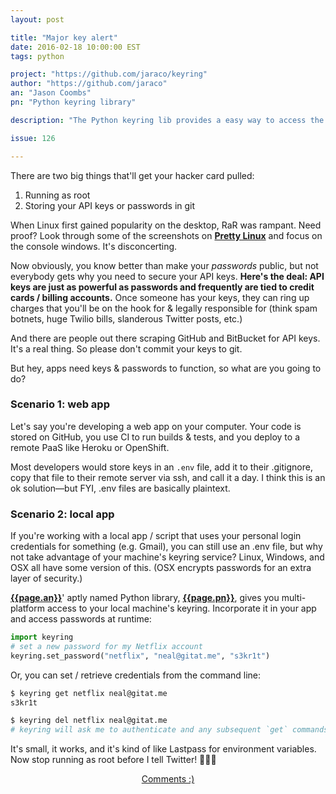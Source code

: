 ```yaml
---
layout: post

title: "Major key alert"
date: 2016-02-18 10:00:00 EST
tags: python

project: "https://github.com/jaraco/keyring"
author: "https://github.com/jaraco"
an: "Jason Coombs"
pn: "Python keyring library"

description: "The Python keyring lib provides a easy way to access the system keyring service from python. It can be used in any application that needs safe password storage."

issue: 126

---
```


There are two big things that'll get your hacker card pulled:

1. Running as root
2. Storing your API keys or passwords in git

When Linux first gained popularity on the desktop, RaR was rampant. Need proof? Look through some of the screenshots on <strong><a href="http://prettylinux.tumblr.com" target="_blank" title="Pretty Linux Tumblr">Pretty Linux</a></strong> and focus on the console windows. It's disconcerting.

Now obviously, you know better than make your _passwords_ public, but not everybody gets why you need to secure your API keys. **Here's the deal: API keys are just as powerful as passwords and frequently are tied to credit cards / billing accounts.** Once someone has your keys, they can ring up charges that you'll be on the hook for & legally responsible for (think spam botnets, huge Twilio bills, slanderous Twitter posts, etc.)

And there are people out there scraping GitHub and BitBucket for API keys. It's a real thing. So please don't commit your keys to git.

But hey, apps need keys &amp; passwords to function, so what are you going to do?

### Scenario 1: web app

Let's say you're developing a web app on your computer. Your code is stored on GitHub, you use CI to run builds & tests, and you deploy to a remote PaaS like Heroku or OpenShift.

Most developers would store keys in an `.env` file, add it to their .gitignore, copy that file to their remote server via ssh, and call it a day. I think this is an ok solution&mdash;but FYI, .env files are basically plaintext.

### Scenario 2: local app

If you're working with a local app / script that uses your personal login credentials for something (e.g. Gmail), you can still use an .env file, but why not take advantage of your machine's keyring service? Linux, Windows, and OSX all have some version of this. (OSX encrypts passwords for an extra layer of security.)

<strong><a href="{{page.author}}" title="{{page.an}} on GitHub" target="_blank">{{page.an}}</a></strong>' aptly named Python library, <strong><a href="{{page.project}}" title="{{page.pn}} on GitHub" target="_blank">{{page.pn}}</a></strong>, gives you multi-platform access to your local machine's keyring. Incorporate it in your app and access passwords at runtime:

```python
import keyring
# set a new password for my Netflix account
keyring.set_password("netflix", "neal@gitat.me", "s3kr1t")
```

Or, you can set / retrieve credentials from the command line:

```bash
$ keyring get netflix neal@gitat.me
s3kr1t

$ keyring del netflix neal@gitat.me
# keyring will ask me to authenticate and any subsequent `get` commands return null.
```

It's small, it works, and it's kind of like Lastpass for environment variables. Now stop running as root before I tell Twitter! 🔑🔑🔑

<center><a href="{{ page.url }}#comments" class="btn btn-primary btn-comment" title="Discuss this issue of Git @ Me online">Comments :)</a></center>
